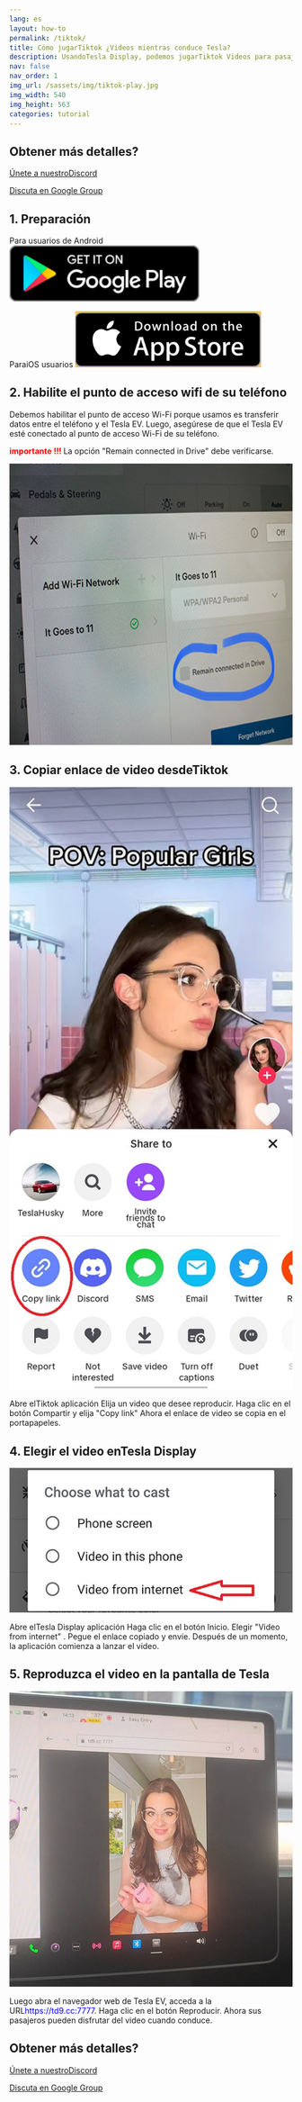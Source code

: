 ```yaml
---
lang: es
layout: how-to
permalink: /tiktok/
title: Cómo jugarTiktok ¿Videos mientras conduce Tesla?
description: UsandoTesla Display, podemos jugarTiktok Videos para pasajeros en la pantalla grande de Tesla mientras conducen.
nav: false
nav_order: 1
img_url: /sassets/img/tiktok-play.jpg
img_width: 540
img_height: 563
categories: tutorial
---
```

<!-- _pages/tiktok.md -->

## Obtener más detalles?
<p> <a href = "https://discord.gg/Tvbs9uWcN9"  Target = "_blank" > Únete a nuestroDiscord</a> </p>
<p> <a href = "https://groups.google.com/g/tesla-display"  Target = "_blank" > Discuta en Google Group </a> </p>

## 1. Preparación
Para usuarios de Android
<a id = "googleplay"  href = "https://play.google.com/store/apps/details?id=io.github.blackpill.tesladisplay&referrer=utm_source%3Dgithub%26utm_medium%3Dorganic" >
<img src= "/assets/img/google-play-badge.svg"  height= "100px" >
</a>

ParaiOS usuarios
<a id = "appstore"  href = "https://apps.apple.com/app/tesdisplay-screen-mirror/id6469987744" >
<img src= "/assets/img/app-store-badge.png"  height= "100px" >
</a>

## 2. Habilite el punto de acceso wifi de su teléfono
<p> Debemos habilitar el punto de acceso Wi-Fi porque usamos es transferir datos entre el teléfono y el Tesla EV.
Luego, asegúrese de que el Tesla EV esté conectado al punto de acceso Wi-Fi de su teléfono. </p>
<p><span style= "color: red" > <b> importante !!! </b></span> La opción "Remain connected in Drive"  debe verificarse. </p>
<img src= "/assets/img/wifi-connected.jpg"  height= "500px" ></a>

## 3. Copiar enlace de video desdeTiktok
<p style= "text-align: center;" >
<img src= "/assets/img/tiktok-share.jpg"  alt= "The screenshot of copying Tiktok video link"  width= "540px" >
</p>
Abre elTiktok aplicación
Elija un video que desee reproducir.
Haga clic en el botón Compartir y elija "Copy link" 
Ahora el enlace de video se copia en el portapapeles.

## 4. Elegir el video enTesla Display
<p style= "text-align: center;" >
<img src= "/assets/img/video-internet.jpg"  alt= "Cast Tiktok video in Tesla Display app"  width= "540px" >
</p>
Abre elTesla Display aplicación
Haga clic en el botón Inicio.
Elegir "Video from internet" .
Pegue el enlace copiado y envíe.
Después de un momento, la aplicación comienza a lanzar el video.

## 5. Reproduzca el video en la pantalla de Tesla
<p style= "text-align: center;" >
<img src= "/assets/img/tiktok-play.jpg"  alt= "Playing Tiktok video while driving Tesla"  width= "540px" >
</p>
Luego abra el navegador web de Tesla EV, acceda a la URL<span style= "color:blue" >https://td9.cc:7777</span>.
Haga clic en el botón Reproducir.
Ahora sus pasajeros pueden disfrutar del video cuando conduce.

## Obtener más detalles?
<p> <a href = "https://discord.gg/Tvbs9uWcN9"  Target = "_blank" > Únete a nuestroDiscord</a> </p>
<p> <a href = "https://groups.google.com/g/tesla-display"  Target = "_blank" > Discuta en Google Group </a> </p>


